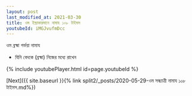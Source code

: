 ```yaml
---
layout: post
last_modified_at: 2021-03-30
title: ওম ইন্দ্রাকারমানে নামায ১০৮ টাইমস
youtubeId: iMGJvufmDcc
---
```

 
 
 ওম ব্রহ্মা গর্ভয়া নামায  
 
 -  যিনি বেদকে (ব্রহ্মা) নিজের মধ্যে রাখেন 
 
  
 
  
 
 
 
 
 
 


{% include youtubePlayer.html id=page.youtubeId %}
 
[Next]({{ site.baseurl }}{% link  split2/_posts/2020-05-29-ওম সন্ধ্যাত্ৰী নামায ১০৮ টাইমস.md%})
 
